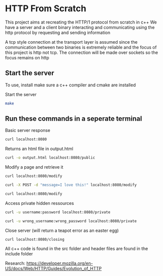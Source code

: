 # HTTP From Scratch

This project aims at recreating the HTTP/1 protocol from scratch in c++
We have a server and a client binary interacting and communicating using the http protocol by requesting and sending information


A tcp style connection at the transport layer is assumed since the communication between two binaries is extremely reliable and the focus of this project is http not tcp.
The connection will be made over sockets so the focus remains on http



## Start the server
To use, install make sure a c++ compiler and cmake are installed

Start the server
```bash
make
```


## Run these commands in a seperate terminal

Basic server response
```bash
curl localhost:8080
```

Returns an html file in output.html
```bash
curl -o output.html localhost:8080/public
```

Modify a page and retrieve it
```bash
curl localhost:8080/modify
```
```bash
curl -X POST -d "message=I love this!" localhost:8080/modify
```
```bash
curl localhost:8080/modify
```

Access private hidden ressources
```bash
curl -u username:password localhost:8080/private
```
```bash
curl -u wrong_username:wrong_password localhost:8080/private
```

Close server (will return a teapot error as an easter egg)
```bash
curl localhost:8080/closing
```


All c++ code is found in the src folder and header files are found in the include folder

Research: https://developer.mozilla.org/en-US/docs/Web/HTTP/Guides/Evolution_of_HTTP